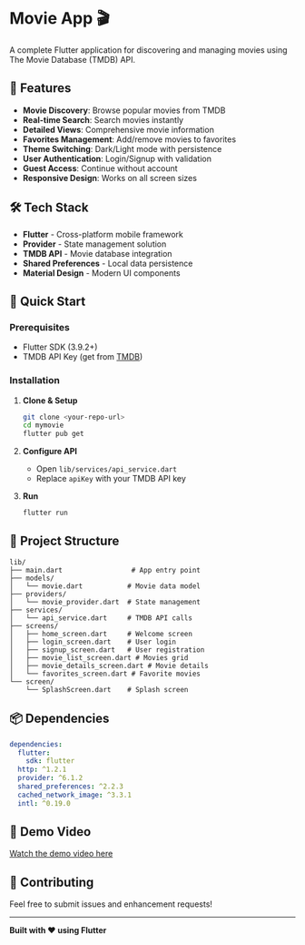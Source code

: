 # Movie App 🎬

A complete Flutter application for discovering and managing movies using The Movie Database (TMDB) API.

## 📱 Features

- **Movie Discovery**: Browse popular movies from TMDB
- **Real-time Search**: Search movies instantly
- **Detailed Views**: Comprehensive movie information
- **Favorites Management**: Add/remove movies to favorites
- **Theme Switching**: Dark/Light mode with persistence
- **User Authentication**: Login/Signup with validation
- **Guest Access**: Continue without account
- **Responsive Design**: Works on all screen sizes

## 🛠️ Tech Stack

- **Flutter** - Cross-platform mobile framework
- **Provider** - State management solution
- **TMDB API** - Movie database integration
- **Shared Preferences** - Local data persistence
- **Material Design** - Modern UI components

## 🚀 Quick Start

### Prerequisites
- Flutter SDK (3.9.2+)
- TMDB API Key (get from [TMDB](https://www.themoviedb.org/settings/api))

### Installation

1. **Clone & Setup**
   ```bash
   git clone <your-repo-url>
   cd mymovie
   flutter pub get
   ```

2. **Configure API**
   - Open `lib/services/api_service.dart`
   - Replace `apiKey` with your TMDB API key

3. **Run**
   ```bash
   flutter run
   ```

## 📁 Project Structure

```
lib/
├── main.dart                 # App entry point
├── models/
│   └── movie.dart           # Movie data model
├── providers/
│   └── movie_provider.dart  # State management
├── services/
│   └── api_service.dart     # TMDB API calls
├── screens/
│   ├── home_screen.dart     # Welcome screen
│   ├── login_screen.dart    # User login
│   ├── signup_screen.dart   # User registration
│   ├── movie_list_screen.dart # Movies grid
│   ├── movie_details_screen.dart # Movie details
│   └── favorites_screen.dart # Favorite movies
└── screen/
    └── SplashScreen.dart    # Splash screen
```

## 📦 Dependencies

```yaml
dependencies:
  flutter:
    sdk: flutter
  http: ^1.2.1
  provider: ^6.1.2
  shared_preferences: ^2.2.3
  cached_network_image: ^3.3.1
  intl: ^0.19.0
```

## 🎥 Demo Video

[Watch the demo video here](https://your-video-link.com)

## 🤝 Contributing

Feel free to submit issues and enhancement requests!

---

**Built with ❤️ using Flutter**
